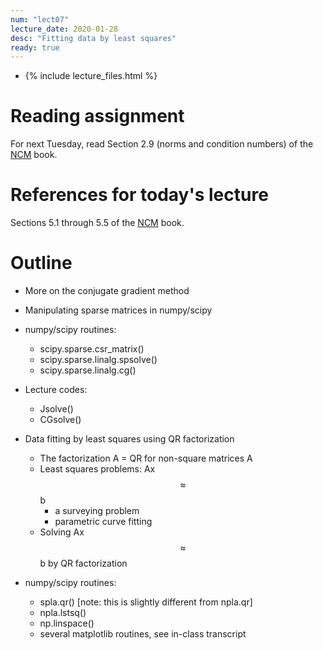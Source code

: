 ```yaml
---
num: "lect07"
lecture_date: 2020-01-28
desc: "Fitting data by least squares"
ready: true
---
```


* {% include lecture_files.html %}


# Reading assignment

For next Tuesday, read Section 2.9 (norms and condition numbers) of the
[NCM](http://www.cs.ucsb.edu/~gilbert/cs111/chapters/) book.

# References for today's lecture

Sections 5.1 through 5.5 of the
[NCM](http://www.cs.ucsb.edu/~gilbert/cs111/chapters/) book.

# Outline

- More on the conjugate gradient method
- Manipulating sparse matrices in numpy/scipy
- numpy/scipy routines:
  - scipy.sparse.csr_matrix()
  - scipy.sparse.linalg.spsolve()
  - scipy.sparse.linalg.cg()
- Lecture codes:
  - Jsolve()
  - CGsolve()

- Data fitting by least squares using QR factorization
  - The factorization A = QR for non-square matrices A
  - Least squares problems: Ax $$\approx$$ b
    - a surveying problem
    - parametric curve fitting 
  - Solving Ax $$\approx$$ b by QR factorization

- numpy/scipy routines:
  - spla.qr() [note: this is slightly different from npla.qr]
  - npla.lstsq() 
  - np.linspace() 
  - several matplotlib routines, see in-class transcript

